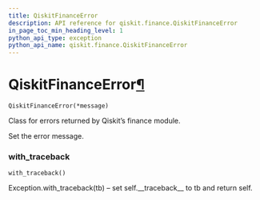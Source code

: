 ```yaml
---
title: QiskitFinanceError
description: API reference for qiskit.finance.QiskitFinanceError
in_page_toc_min_heading_level: 1
python_api_type: exception
python_api_name: qiskit.finance.QiskitFinanceError
---
```


# QiskitFinanceError[¶](#qiskitfinanceerror "Permalink to this headline")

<span id="qiskit.finance.QiskitFinanceError" />

`QiskitFinanceError(*message)`

Class for errors returned by Qiskit’s finance module.

Set the error message.

### with\_traceback

<span id="qiskit.finance.QiskitFinanceError.with_traceback" />

`with_traceback()`

Exception.with\_traceback(tb) – set self.\_\_traceback\_\_ to tb and return self.

